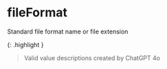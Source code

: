 # fileFormat
Standard file format name or file extension

{: .highlight }
> Valid value descriptions created by ChatGPT 4o

